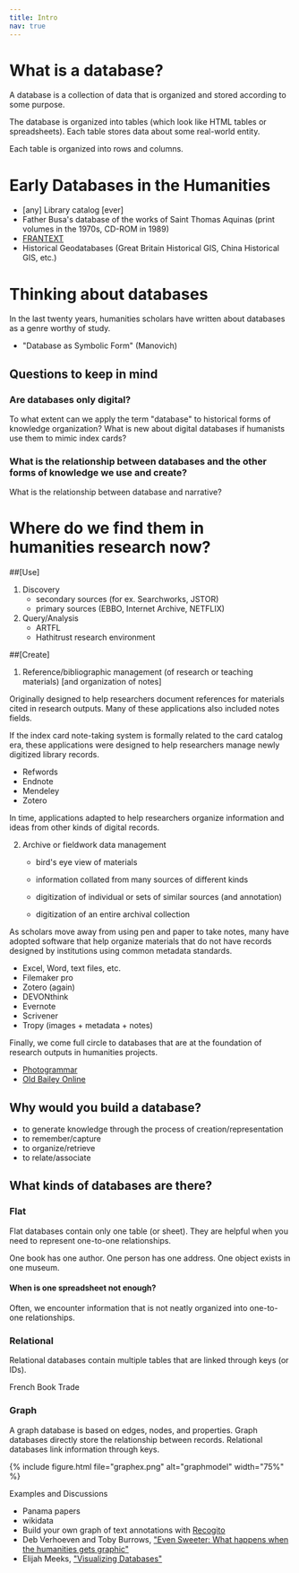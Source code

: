 ```yaml
---
title: Intro
nav: true
---
```


# What is a database?

A database is a collection of data that is organized and stored according to some purpose.

The database is organized into tables (which look like HTML tables or spreadsheets). Each table
stores data about some real-world entity.

Each table is organized into rows and columns.



# Early Databases in the Humanities


- [any] Library catalog [ever]
- Father Busa's database of the works of Saint Thomas Aquinas (print volumes in the 1970s, CD-ROM in 1989)
- [FRANTEXT](http://artfl-project.uchicago.edu/content/artfl-frantext)
- Historical Geodatabases (Great Britain Historical GIS, China Historical GIS, etc.)




# Thinking about databases

In the last twenty years, humanities scholars have written about databases as a genre worthy of study.

- "Database as Symbolic Form" (Manovich)

## Questions to keep in mind

### Are databases only digital?

To what extent can we apply the term "database" to historical forms of knowledge organization?
What is new about digital databases if humanists use them to mimic index cards?

### What is the relationship between databases and the other forms of knowledge we use and create?

What is the relationship between database and narrative?





# Where do we find them in humanities research now?

##[Use]
1. Discovery
    - secondary sources (for ex. Searchworks, JSTOR)
    - primary sources (EBBO, Internet Archive, NETFLIX)
2. Query/Analysis
    - ARTFL
    - Hathitrust research environment


##[Create]
1. Reference/bibliographic management (of research or teaching materials)
[and organization of notes]

Originally designed to help researchers document references for materials cited in research outputs. Many of these applications also included notes fields.

If the index card note-taking system is formally related to the card catalog era, these applications were designed to help researchers manage newly digitized library records.

- Refwords
- Endnote
- Mendeley
- Zotero

In time, applications adapted to help researchers organize information and ideas from other kinds of digital records.

2. Archive or fieldwork data management
    - bird's eye view of materials

    - information collated from many sources of different kinds

    - digitization of individual or sets of similar sources (and annotation)

    - digitization of an entire archival collection


As scholars move away from using pen and paper to take notes, many have adopted software that help organize  materials that do not have records designed by institutions using common metadata standards.

- Excel, Word, text files, etc.
- Filemaker pro
- Zotero (again)
- DEVONthink
- Evernote
- Scrivener
- Tropy (images + metadata + notes)


Finally, we come full circle to databases that are at the foundation of research outputs in humanities projects.

- [Photogrammar](http://photogrammar.yale.edu/)
- [Old Bailey Online](https://www.oldbaileyonline.org/)




## Why would you build a database?

- to generate knowledge through the process of creation/representation
- to remember/capture
- to organize/retrieve
- to relate/associate


## What kinds of databases are there?

### Flat

Flat databases contain only one table (or sheet). They are helpful when you need to represent one-to-one relationships.

One book has one author.
One person has one address.
One object exists in one museum.


#### When is one spreadsheet not enough?

Often, we encounter information that is not neatly organized into one-to-one relationships.


### Relational

Relational databases contain multiple tables that are linked through keys (or IDs).

French Book Trade


### Graph

A graph database is based on edges, nodes, and properties. Graph databases directly store the relationship between records. Relational databases link information through keys.

{% include figure.html file="graphex.png" alt="graphmodel" width="75%" %}

Examples and Discussions
- Panama papers
- wikidata
- Build your own graph of text annotations with [Recogito](http://recogito.pelagios.org/)
- Deb Verhoeven and Toby Burrows, ["Even Sweeter: What happens when the humanities gets graphic"](https://medium.com/@bestqualitycrab/https-medium-com-huni2-0-48373de1e3a1)
- Elijah Meeks, ["Visualizing Databases"](https://dhs.stanford.edu/spatial-humanities/visualizing-databases/)
